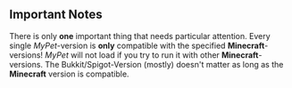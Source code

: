 ## Important Notes

There is only **one** important thing that needs particular attention.
Every single *MyPet*-version is **only** compatible with the specified **Minecraft**-versions!
*MyPet* will not load if you try to run it with other **Minecraft**-versions.
The Bukkit/Spigot-Version (mostly) doesn't matter as long as the **Minecraft** version is compatible.

